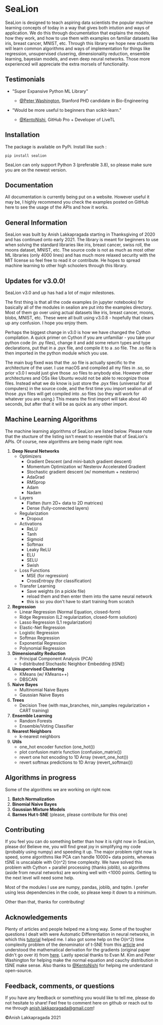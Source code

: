# SeaLion

SeaLion is designed to teach aspiring data scientists the popular machine learning concepts of today in a way that gives both intution and ways of application. 
We do this through documentation that explains the models, how they work, and how to use them with examples on familiar datasets like iris, breast cancer, MNIST, etc. 
Through this library we hope new students will learn common algorithms and ways of implementation for things like regression, unsupervised clusering, dimensionality reduction, ensemble learning, bayesian models, and even deep neural networks. Those more experienced will appreciate the extra morsels of functionality.

## Testimonials 

* "Super Expansive Python ML Library"
   - [@Peter Washington](https://twitter.com/peter_washing/status/1356766327541616644), Stanford PHD candidate in Bio-Engineering

* "Would be more useful to beginners than scikit-learn."
   - [@KentoNishi](https://github.com/KentoNishi), GitHub Pro + Developer of LiveTL

## Installation
The package is available on PyPi. 
Install like such : 
```shell
pip install sealion
```

SeaLion can only support Python 3 (preferable 3.8), so please make sure you are on the newest version. 

## Documentation
All documentation is currently being put on a website. However useful it may be, I highly recommend you check the examples posted on GitHub here to see the usage of the APIs and how it works. 

## General Information
SeaLion was built by Anish Lakkapragada starting in Thanksgiving of 2020 and has continued onto early 2021. The library is meant for beginners to use when solving the standard libraries like iris, breast cancer, swiss roll, the moons dataset, MNIST, etc. The source code is not as much as most other ML libraries (only 4000 lines) and has much more relaxed security with the MIT license so feel free to read it or contribute. He hopes to spread machine learning to other high schoolers through this library. 


## Updates for v3.0.0!
SeaLion v3.0 and up has had a lot of major milestones. 

The first thing is that all the code examples (in jupyter notebooks) for basically all of the modules in sealion are put into the examples directory. Most of them 
go over using actual datasets like iris, breast cancer, moons, blobs, MNIST, etc. These were all built using v3.0.8 - hopefully that clears up any confusion. I hope you enjoy them. 

Perhaps the biggest change in v3.0 is how we have changed the Cython compilation. A quick primer on Cython if you are unfamiliar  - you take your python code (in .py files), change it and add some return types and type declarations, put that in a .pyx file, and compile it to a .so file. The .so file is then imported in the python module which you use. 

The main bug fixed was that the .so file is actually specific to the architecture of the user. I use macOS and compiled all my files in .so, so prior v3.0 I would just give those .so files to anybody else. However other architectures and OSs like Ubuntu would not be able to recognize those files. Instead what we do know is just store the .pyx files (universal for all computers) in the source code, and the first time you import sealion all of those 
.pyx files will get compiled into .so files (so they will work for whatever you are using.) This means the first import will take about 40 seconds, but after that it will be as quick as any other import. 

## Machine Learning Algorithms

The machine learning algorithms of SeaLion are listed below. Please note that the stucture of the listing isn't meant to resemble that of SeaLion's APIs. Of course, 
new algorithms are being made right now. 

1. **Deep Neural Networks**
    * Optimizers
        - Gradient Descent (and mini-batch gradient descent)
        - Momentum Optimization w/ Nesterov Accelerated Gradient
        - Stochastic gradient descent (w/ momentum + nesterov)
        - AdaGrad 
        - RMSprop
        - Adam
        - Nadam
    * Layers
        - Flatten (turn 2D+ data to 2D matrices)
        - Dense (fully-connected layers) 
    * Regularization
        - Dropout
    * Activations
        - ReLU
        - Tanh
        - Sigmoid
        - Softmax
        - Leaky ReLU
        - ELU
        - SELU
        - Swish
    * Loss Functions
        - MSE (for regression)
        - CrossEntropy (for classification)
    * Transfer Learning
        - Save weights (in a pickle file) 
        - reload them and then enter them into the same neural network
        - this is so you don't have to start training from scratch
2. **Regression**
   - Linear Regression (Normal Equation, closed-form) 
   - Ridge Regression (L2 regularization, closed-form solution)
   - Lasso Regression (L1 regularization)
   - Elastic-Net Regression
   - Logistic Regression
   - Softmax Regression
   - Exponential Regression 
   - Polynomial Regression
3. **Dimensionality Reduction**
    - Principal Component Analysis (PCA)
    - t-distributed Stochastic Neighbor Embedding (tSNE)
4. **Unsupervised Clustering**
    - KMeans (w/ KMeans++)
    - DBSCAN
5. **Naive Bayes**
    - Multinomial Naive Bayes
    - Gaussian Naive Bayes
6. **Trees**
    - Decision Tree (with max_branches, min_samples regularization + CART training)
7. **Ensemble Learning**
    - Random Forests
    - Ensemble/Voting Classifier
8. **Nearest Neighbors**
    - k-nearest neighbors
9. **Utils**
    - one_hot encoder function (one_hot())
    - plot confusion matrix function (confusion_matrix())
    - revert one hot encoding to 1D Array (revert_one_hot())
    - revert softmax predictions to 1D Array (revert_softmax())
    
## Algorithms in progress
Some of the algorithms we are working on right now. 

1. **Batch Normalization**
2. **Binomial Naive Bayes**
3. **Gaussian Mixture Models**
4. **Barnes Hut t-SNE** (please, please contribute for this one)

## Contributing
If you feel you can do something better than how it is right now in SeaLion, please do! Believe me, you will find great joy in simplifying my code (probably using numpy) and speeding it up. The major problem right now is speed, some algorithms like PCA can handle 10000+ data points, whereas tSNE is unscalable with O(n^2) time complexity. We have solved this problem with Cython + parallel processing (thanks joblib), so algorithms (aside from neural networks) are working well with <1000 points. Getting to the next level will need some help. 

Most of the modules I use are numpy, pandas, joblib, and tqdm. I prefer using less dependencies in the code, so please keep it down to a minimum. 

Other than that, thanks for contributing!

## Acknowledgements
Plenty of articles and people helped me a long way. Some of the tougher questions I dealt with were Automatic Differentiation in neural networks, in which this [tutorial](https://www.youtube.com/watch?v=o64FV-ez6Gw) helped me. I also got some help on the O(n^2) time complexity problem of the denominator of t-SNE from this [article](https://nlml.github.io/in-raw-numpy/in-raw-numpy-t-sne/) and understood the mathematical derivation for the gradients (original paper didn't go over it) from [here](http://pages.di.unipi.it/errica/assets/files/sne_tsne.pdf). Lastly special thanks to Evan M. Kim and Peter Washington for helping make the normal equation and cauchy distribution in tSNE make sense. Also thanks to [@KentoNishi](https://github.com/KentoNishi) for helping me understand open-source. 

## Feedback, comments, or questions
If you have any feedback or something you would like to tell me, please do not hesitate to share! Feel free to comment here on github or reach out to me through
anish.lakkapragada@gmail.com! 


©Anish Lakkapragada 2021
